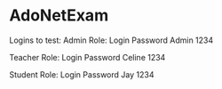 # AdoNetExam

Logins to test:
Admin Role:
Login         Password
Admin         1234

Teacher Role:
Login         Password
Celine        1234

Student Role:
Login         Password
Jay           1234
